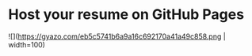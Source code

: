 # Host your resume on GitHub Pages
![](https://gyazo.com/eb5c5741b6a9a16c692170a41a49c858.png | width=100)
